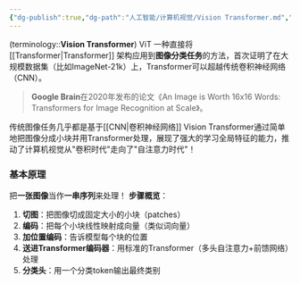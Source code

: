 ```yaml
---
{"dg-publish":true,"dg-path":"人工智能/计算机视觉/Vision Transformer.md","permalink":"/人工智能/计算机视觉/Vision Transformer/","dgPassFrontmatter":true,"noteIcon":"","created":"2025-04-28T22:38:34.840+08:00","updated":"2025-04-29T11:41:21.226+08:00"}
---
```


(terminology::**Vision Transformer**)  ViT
一种直接将 [[Transformer\|Transformer]] 架构应用到**图像分类任务**的方法，首次证明了在大规模数据集（比如ImageNet-21k）上，Transformer可以超越传统卷积神经网络（CNN）。
> **Google Brain**在2020年发布的论文《An Image is Worth 16x16 Words: Transformers for Image Recognition at Scale》。

传统图像任务几乎都是基于[[CNN\|卷积神经网络]]
Vision Transformer通过简单地把图像分成小块并用Transformer处理，展现了强大的学习全局特征的能力，推动了计算机视觉从"卷积时代"走向了"自注意力时代"！

### 基本原理
把**一张图像**当作**一串序列**来处理！
**步骤概览**：
1. **切图**：把图像切成固定大小的小块（patches）
2. **编码**：把每个小块线性映射成向量（类似词向量）
3. **加位置编码**：告诉模型每个块的位置
4. **送进Transformer编码器**：用标准的Transformer（多头自注意力+前馈网络）处理
5. **分类头**：用一个分类token输出最终类别

